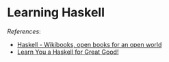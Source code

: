 # Learning Haskell

*References*:

- [Haskell - Wikibooks, open books for an open world](https://en.wikibooks.org/wiki/Haskell)
- [Learn You a Haskell for Great Good!](http://learnyouahaskell.com/)

